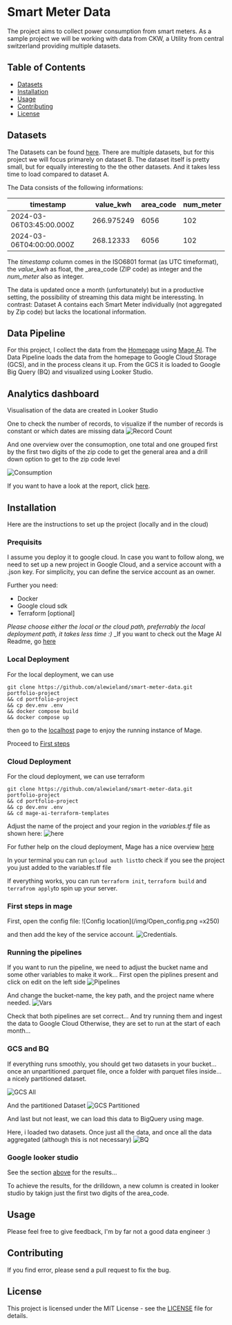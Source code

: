 # Smart Meter Data 

The project aims to collect power consumption from smart meters. As a sample project we will be working with data from CKW, a Utility from central switzerland providing multiple datasets.

## Table of Contents
- [Datasets](#datasets)
- [Installation](#installation)
- [Usage](#usage)
- [Contributing](#contributing)
- [License](#license)

## Datasets

The Datasets can be found [here](https://www.ckw.ch/landingpages/open-data).
There are multiple datasets, but for this project we will focus primarely on dataset B. The dataset itself is pretty small, but for equally interesting to the the other datasets. And it takes less time to load compared to dataset A.

The Data consists of the following informations:

| timestamp | value_kwh | area_code | num_meter
|----------|----------|----------|----------|
| 2024-03-06T03:45:00.000Z | 266.975249   | 6056  | 102|
| 2024-03-06T04:00:00.000Z | 268.12333   | 6056  | 102 |

The _timestamp_ column comes in the ISO6801 format (as UTC timeformat), the _value\_kwh_ as float, the _area\_code (ZIP code) as integer and the _num\_meter_ also as integer.

The data is updated once a month (unfortunately) but in a productive setting, the possibility of streaming this data might be interessting.
In contrast: Dataset A contains each Smart Meter individually (not aggregated by Zip code) but lacks the locational information.

## Data Pipeline

For this project, I collect the data from the [Homepage](https://open.data.axpo.com/%24web/index.html) using [Mage AI](https://www.mage.ai). The Data Pipeline loads the data from the homepage to Google Cloud Storage (GCS), and in the process cleans it up. From the GCS it is loaded to Google Big Query (BQ) and visualized using Looker Studio.



## Analytics dashboard

Visualisation of the data are created in Looker Studio

One to check the number of records, to visualize if the number of records is constant or which dates are missing data
![Record Count](/img/record_count.png)

And one overview over the consumoption, one total and one grouped first by the first two digits of the zip code to get the general area and a drill down option to get to the zip code level

![Consumption](/img/consumption.png)


If you want to have a look at the report, click [here](https://lookerstudio.google.com/reporting/ae4720d4-07fb-4bde-b1f8-08867130a4ce).


## Installation

Here are the instructions to set up the project (locally and in the cloud)

### Prequisits

I assume you deploy it to google cloud. In case you want to follow along, we need to set up a new project in Google Cloud, and a service account with a .json key. For simplicity, you can define the service account as an owner.

Further you need:
- Docker
- Google cloud sdk
- Terraform [optional]


_Please choose either the local or the cloud path, preferrably the local deployment path, it takes less time :)_
_If you want to check out the Mage AI Readme, go [here](/README_MAGEAI.md)

### Local Deployment

For the local deployment, we can use 
```
git clone https://github.com/alewieland/smart-meter-data.git portfolio-project
&& cd portfolio-project
&& cp dev.env .env
&& docker compose build
&& docker compose up
```

then go to the [localhost](http://localhost:6789) page to enjoy the running instance of Mage.

Proceed to [First steps](#first-steps-in-mage)

### Cloud Deployment

For the cloud deployment, we can use terraform

```
git clone https://github.com/alewieland/smart-meter-data.git portfolio-project
&& cd portfolio-project
&& cp dev.env .env
&& cd mage-ai-terraform-templates
```

Adjust the name of the project and your region in the _variables.tf_ file as shown here:
![here](/img/variablesTF.png)

For futher help on the cloud deployment, Mage has a nice overview [here](https://docs.mage.ai/production/deploying-to-cloud/gcp/setup)

In your terminal you can run ``gcloud auth list``to check if you see the project you just added to the variables.tf file

If everything works, you can run ``terraform init``, ``terraform build`` and ``terrafrom apply``to spin up your server.

### First steps in mage

First, open the config file:
![Config location](/img/Open_config.png =x250)

and then add the key of the service account.
![Credentials](/img/Add_credentials.png).

### Running the pipelines

If you want to run the pipeline, we need to adjust the bucket name and some other variables to make it work...
First open the piplines present and click on edit on the left side
![Pipelines](/img/pipelines.png)

And change the bucket-name, the key path, and the project name where needed.
![Vars](/img/variables_rename.png)

Check that both pipelines are set correct... And try running them and ingest the data to Google Cloud
Otherwise, they are set to run at the start of each month... 

### GCS and BQ

If everything runs smoothly, you should get two datasets in your bucket... once an unpartitioned .parquet file, once a folder with parquet files inside... a nicely partitioned dataset.

![GCS All](/img/gcs_bucket.png)

And the partitioned Dataset
![GCS Partitioned](/img/gcs_partitioned.png)

And last but not least, we can load this data to BigQuery using mage.

Here, i loaded two datasets. Once just all the data, and once all the data aggregated (although this is not necessary)
![BQ](/img/bq.png)


### Google looker studio

See the section [above](#analytics-dashboard) for the results...

To achieve the results, for the drilldown, a new column is created in looker studio by takign just the first two digits of the area_code.


## Usage

Please feel free to give feedback, I'm by far not a good data engineer :)

## Contributing

If you find error, please send a pull request to fix the bug.

## License

This project is licensed under the MIT License - see the [LICENSE](LICENSE.md) file for details.
